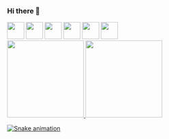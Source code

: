 ### Hi there 👋

<!--
**joaoBatista04/joaoBatista04** is a ✨ _special_ ✨ repository because its `README.md` (this file) appears on your GitHub profile.

Here are some ideas to get you started:

- 🔭 I’m currently working on ...
- 🌱 I’m currently learning ...
- 👯 I’m looking to collaborate on ...
- 🤔 I’m looking for help with ...
- 💬 Ask me about ...
- 📫 How to reach me: ...
- 😄 Pronouns: ...
- ⚡ Fun fact: ...
-->

<img src="https://cdn.jsdelivr.net/gh/devicons/devicon/icons/arduino/arduino-original-wordmark.svg" width="40" heigth="40"/>
<img src="https://cdn.jsdelivr.net/gh/devicons/devicon/icons/canva/canva-original.svg" width="40" heigth="40" />
<img src="https://cdn.jsdelivr.net/gh/devicons/devicon/icons/c/c-original.svg" width="40" heigth="40" />
<img src="https://cdn.jsdelivr.net/gh/devicons/devicon/icons/css3/css3-original.svg" width="40" heigth="40" />
<img src="https://cdn.jsdelivr.net/gh/devicons/devicon/icons/figma/figma-original.svg" width="40" heigth="40" />
<img src="https://cdn.jsdelivr.net/gh/devicons/devicon/icons/html5/html5-original.svg" width="40" heigth="40" />

<div>
<a href="https://github.com/joaoBatista04">
<img height="180em" src="https://github-readme-stats.vercel.app/api/top-langs/?username=joaoBatista04&layout=compact&langs_count=7&theme=dracula"/>
<img height="180em" src="https://github-readme-stats.vercel.app/api?username=joaoBatista04&show_icons=true&theme=dracula&include_all_commits=true&count_private=true"/>
</div>
          
![Snake animation](https://github.com/joaoBatista04/joaoBatista04/blob/output/github-contribution-grid-snake.svg)
          
          
          
          
